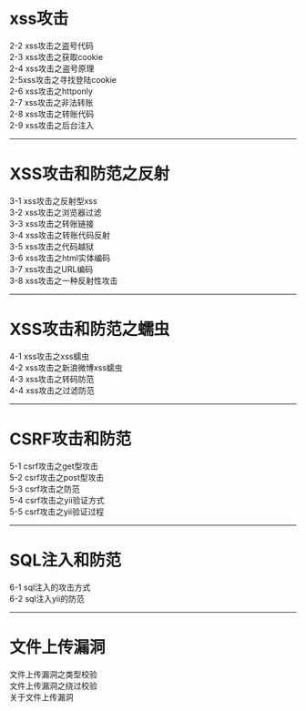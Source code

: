 # xss攻击 #

2-2 xss攻击之盗号代码</br>
2-3 xss攻击之获取cookie</br>
2-4 xss攻击之盗号原理</br>
2-5xss攻击之寻找登陆cookie</br>
2-6 xss攻击之httponly</br>
2-7 xss攻击之非法转账</br>
2-8 xss攻击之转账代码</br>
2-9 xss攻击之后台注入</br>

-----
# XSS攻击和防范之反射 # 
3-1 xss攻击之反射型xss</br>
3-2 xss攻击之浏览器过滤</br>
3-3 xss攻击之转账链接</br>
3-4 xss攻击之转账代码反射</br>
3-5 xss攻击之代码越狱</br>
3-6 xss攻击之html实体编码</br>
3-7 xss攻击之URL编码</br>
3-8 xss攻击之一种反射性攻击</br>

-----

# XSS攻击和防范之蠕虫 # 

4-1 xss攻击之xss蠕虫</br>
4-2 xss攻击之新浪微博xss蠕虫</br>
4-3 xss攻击之转码防范</br>
4-4 xss攻击之过滤防范</br>

-----
# CSRF攻击和防范 #
5-1 csrf攻击之get型攻击</br>
5-2 csrf攻击之post型攻击</br>
5-3 csrf攻击之防范</br>
5-4 csrf攻击之yii验证方式</br>
5-5 csrf攻击之yii验证过程</br>

-----

# SQL注入和防范 # 
6-1 sql注入的攻击方式</br>
6-2 sql注入yii的防范</br>

-----

# 文件上传漏洞 # 
文件上传漏洞之类型校验</br>
文件上传漏洞之绕过校验</br>
关于文件上传漏洞</br>





